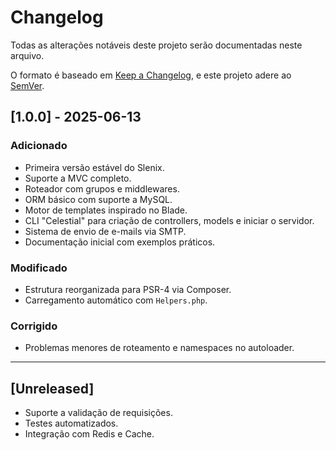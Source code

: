 # Changelog

Todas as alterações notáveis deste projeto serão documentadas neste arquivo.

O formato é baseado em [Keep a Changelog](https://keepachangelog.com/pt-BR/1.0.0/), e este projeto adere ao [SemVer](https://semver.org/lang/pt-BR/).

## [1.0.0] - 2025-06-13
### Adicionado
- Primeira versão estável do Slenix.
- Suporte a MVC completo.
- Roteador com grupos e middlewares.
- ORM básico com suporte a MySQL.
- Motor de templates inspirado no Blade.
- CLI "Celestial" para criação de controllers, models e iniciar o servidor.
- Sistema de envio de e-mails via SMTP.
- Documentação inicial com exemplos práticos.

### Modificado
- Estrutura reorganizada para PSR-4 via Composer.
- Carregamento automático com `Helpers.php`.

### Corrigido
- Problemas menores de roteamento e namespaces no autoloader.

---

## [Unreleased]
- Suporte a validação de requisições.
- Testes automatizados.
- Integração com Redis e Cache.
